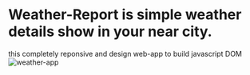 # Weather-Report is simple weather details show in your near city.
this completely reponsive and design web-app to build javascript DOM
![weather-app](https://github.com/Vinothkumar3/Weather-Report/assets/63175218/cbf9ef82-4d60-451d-bbee-b7c603447810)
